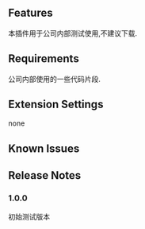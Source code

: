 ## Features

本插件用于公司内部测试使用,不建议下载.

## Requirements

公司内部使用的一些代码片段.

## Extension Settings

none

## Known Issues

## Release Notes

### 1.0.0

初始测试版本




